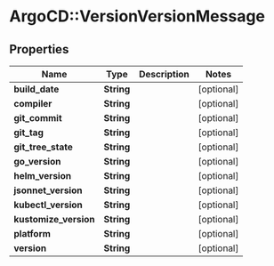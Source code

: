 # ArgoCD::VersionVersionMessage

## Properties
Name | Type | Description | Notes
------------ | ------------- | ------------- | -------------
**build_date** | **String** |  | [optional] 
**compiler** | **String** |  | [optional] 
**git_commit** | **String** |  | [optional] 
**git_tag** | **String** |  | [optional] 
**git_tree_state** | **String** |  | [optional] 
**go_version** | **String** |  | [optional] 
**helm_version** | **String** |  | [optional] 
**jsonnet_version** | **String** |  | [optional] 
**kubectl_version** | **String** |  | [optional] 
**kustomize_version** | **String** |  | [optional] 
**platform** | **String** |  | [optional] 
**version** | **String** |  | [optional] 


